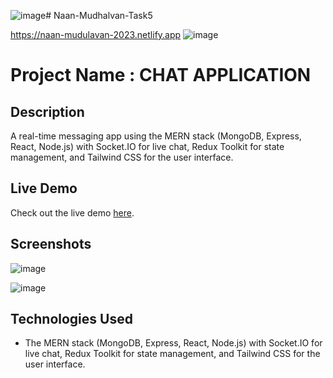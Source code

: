 ![image](https://github.com/Munivel-P/Naan-Mudhalvan-Task5/assets/91721293/ec202f4a-5323-4370-9de4-339883c0165c)# Naan-Mudhalvan-Task5

https://naan-mudulavan-2023.netlify.app
![image](https://github.com/Munivel-P/Naan-Mudhalvan-Task5/assets/91721293/7203045d-ceff-4bf5-b0f0-1532ea5967f6)



# Project Name : CHAT APPLICATION


## Description

A real-time messaging app using the MERN stack (MongoDB, Express, React, Node.js) with Socket.IO for live chat, Redux Toolkit for state management, and Tailwind CSS for the user interface.



## Live Demo

Check out the live demo [here](https://naan-mudulavan-2023.netlify.app).

## Screenshots
![image](https://github.com/Munivel-P/Naan-Mudhalvan-Task5/assets/91721293/1ba1821e-cd7b-4cf0-af48-fa83133cc6d3)

![image](https://github.com/Munivel-P/Naan-Mudhalvan-Task5/assets/91721293/85362804-cf7f-4728-929c-ead84abab0aa)


## Technologies Used

- The MERN stack (MongoDB, Express, React, Node.js) with Socket.IO for live chat, Redux Toolkit for state management, and Tailwind CSS for the user interface.





